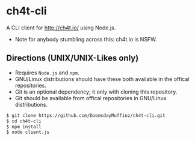 # ch4t-cli
A CLI client for http://ch4t.io/ using Node.js.
 * Note for anybody stumbling across this: ch4t.io is NSFW.

## Directions (UNIX/UNIX-Likes only)
* Requires `Node.js` and `npm`. 
 * GNU/Linux distributions should have these both available in the offical repositories.
* Git is an optional dependency; it only with cloning this repository.
 * Git should be available from offical repositories in GNU/Linux distributions.

```bash
$ git clone https://github.com/DoomsdayMuffinz/ch4t-cli.git
$ cd ch4t-cli
$ npm install 
$ node client.js
```
